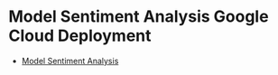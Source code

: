 # Model Sentiment Analysis Google Cloud Deployment

- [Model Sentiment Analysis](https://github.com/Muhammad-Ikhwan-Fathulloh/Advanced-Machine-Learning-Course/tree/main/KNN)
